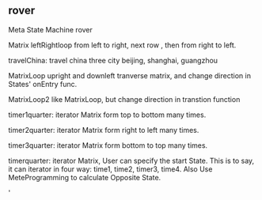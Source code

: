 ## rover
Meta State Machine rover

Matrix leftRightloop from left to right, next row , then from right to left.

travelChina: travel china three city beijing, shanghai, guangzhou

MatrixLoop upright and downleft tranverse matrix, and change direction in States' onEntry func.

MatrixLoop2 like MatrixLoop, but change direction in transtion function

timer1quarter: iterator Matrix form top to bottom many times.

timer2quarter: iterator Matrix form right to left many times.

timer3quarter: iterator Matrix form bottom to top many times.

timerquarter: iterator Matrix, User can specify the start State. This is to say, it can iterator in four way: time1, time2, timer3, time4. Also Use MeteProgramming to calculate Opposite State.

'
